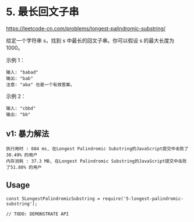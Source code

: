 # 5. 最长回文子串

https://leetcode-cn.com/problems/longest-palindromic-substring/

给定一个字符串 s，找到 s 中最长的回文子串。你可以假设 s 的最大长度为 1000。

示例 1：

```
输入: "babad"
输出: "bab"
注意: "aba" 也是一个有效答案。
```

示例 2：

```
输入: "cbbd"
输出: "bb"
```

## v1: 暴力解法

```
执行用时 : 684 ms, 在Longest Palindromic Substring的JavaScript提交中击败了30.49% 的用户
内存消耗 : 37.3 MB, 在Longest Palindromic Substring的JavaScript提交中击败了51.88% 的用户
```

## Usage

```
const 5LongestPalindromicSubstring = require('5-longest-palindromic-substring');

// TODO: DEMONSTRATE API
```

